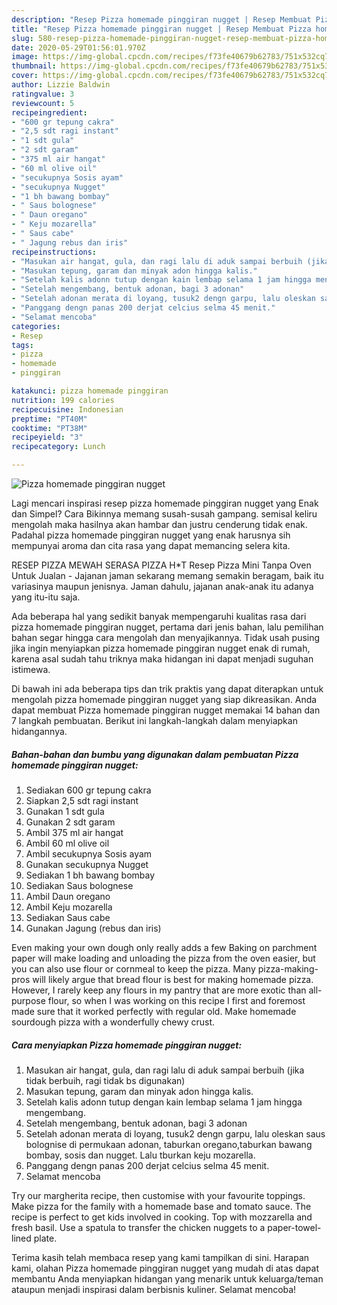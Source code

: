 ```yaml
---
description: "Resep Pizza homemade pinggiran nugget | Resep Membuat Pizza homemade pinggiran nugget Yang Enak Dan Lezat"
title: "Resep Pizza homemade pinggiran nugget | Resep Membuat Pizza homemade pinggiran nugget Yang Enak Dan Lezat"
slug: 580-resep-pizza-homemade-pinggiran-nugget-resep-membuat-pizza-homemade-pinggiran-nugget-yang-enak-dan-lezat
date: 2020-05-29T01:56:01.970Z
image: https://img-global.cpcdn.com/recipes/f73fe40679b62783/751x532cq70/pizza-homemade-pinggiran-nugget-foto-resep-utama.jpg
thumbnail: https://img-global.cpcdn.com/recipes/f73fe40679b62783/751x532cq70/pizza-homemade-pinggiran-nugget-foto-resep-utama.jpg
cover: https://img-global.cpcdn.com/recipes/f73fe40679b62783/751x532cq70/pizza-homemade-pinggiran-nugget-foto-resep-utama.jpg
author: Lizzie Baldwin
ratingvalue: 3
reviewcount: 5
recipeingredient:
- "600 gr tepung cakra"
- "2,5 sdt ragi instant"
- "1 sdt gula"
- "2 sdt garam"
- "375 ml air hangat"
- "60 ml olive oil"
- "secukupnya Sosis ayam"
- "secukupnya Nugget"
- "1 bh bawang bombay"
- " Saus bolognese"
- " Daun oregano"
- " Keju mozarella"
- " Saus cabe"
- " Jagung rebus dan iris"
recipeinstructions:
- "Masukan air hangat, gula, dan ragi lalu di aduk sampai berbuih (jika tidak berbuih, ragi tidak bs digunakan)"
- "Masukan tepung, garam dan minyak adon hingga kalis."
- "Setelah kalis adonn tutup dengan kain lembap selama 1 jam hingga mengembang."
- "Setelah mengembang, bentuk adonan, bagi 3 adonan"
- "Setelah adonan merata di loyang, tusuk2 dengn garpu, lalu oleskan saus bolognise di permukaan adonan, taburkan oregano,taburkan bawang bombay, sosis dan nugget. Lalu tburkan keju mozarella."
- "Panggang dengn panas 200 derjat celcius selma 45 menit."
- "Selamat mencoba"
categories:
- Resep
tags:
- pizza
- homemade
- pinggiran

katakunci: pizza homemade pinggiran 
nutrition: 199 calories
recipecuisine: Indonesian
preptime: "PT40M"
cooktime: "PT38M"
recipeyield: "3"
recipecategory: Lunch

---
```



![Pizza homemade pinggiran nugget](https://img-global.cpcdn.com/recipes/f73fe40679b62783/751x532cq70/pizza-homemade-pinggiran-nugget-foto-resep-utama.jpg)

Lagi mencari inspirasi resep pizza homemade pinggiran nugget yang Enak dan Simpel? Cara Bikinnya memang susah-susah gampang. semisal keliru mengolah maka hasilnya akan hambar dan justru cenderung tidak enak. Padahal pizza homemade pinggiran nugget yang enak harusnya sih mempunyai aroma dan cita rasa yang dapat memancing selera kita.

RESEP PIZZA MEWAH SERASA PIZZA H*T Resep Pizza Mini Tanpa Oven Untuk Jualan - Jajanan jaman sekarang memang semakin beragam, baik itu variasinya maupun jenisnya. Jaman dahulu, jajanan anak-anak itu adanya yang itu-itu saja.

Ada beberapa hal yang sedikit banyak mempengaruhi kualitas rasa dari pizza homemade pinggiran nugget, pertama dari jenis bahan, lalu pemilihan bahan segar hingga cara mengolah dan menyajikannya. Tidak usah pusing jika ingin menyiapkan pizza homemade pinggiran nugget enak di rumah, karena asal sudah tahu triknya maka hidangan ini dapat menjadi suguhan istimewa.


Di bawah ini ada beberapa tips dan trik praktis yang dapat diterapkan untuk mengolah pizza homemade pinggiran nugget yang siap dikreasikan. Anda dapat membuat Pizza homemade pinggiran nugget memakai 14 bahan dan 7 langkah pembuatan. Berikut ini langkah-langkah dalam menyiapkan hidangannya.

<!--inarticleads1-->

##### Bahan-bahan dan bumbu yang digunakan dalam pembuatan Pizza homemade pinggiran nugget:

1. Sediakan 600 gr tepung cakra
1. Siapkan 2,5 sdt ragi instant
1. Gunakan 1 sdt gula
1. Gunakan 2 sdt garam
1. Ambil 375 ml air hangat
1. Ambil 60 ml olive oil
1. Ambil secukupnya Sosis ayam
1. Gunakan secukupnya Nugget
1. Sediakan 1 bh bawang bombay
1. Sediakan  Saus bolognese
1. Ambil  Daun oregano
1. Ambil  Keju mozarella
1. Sediakan  Saus cabe
1. Gunakan  Jagung (rebus dan iris)


Even making your own dough only really adds a few Baking on parchment paper will make loading and unloading the pizza from the oven easier, but you can also use flour or cornmeal to keep the pizza. Many pizza-making-pros will likely argue that bread flour is best for making homemade pizza. However, I rarely keep any flours in my pantry that are more exotic than all-purpose flour, so when I was working on this recipe I first and foremost made sure that it worked perfectly with regular old. Make homemade sourdough pizza with a wonderfully chewy crust. 

<!--inarticleads2-->

##### Cara menyiapkan Pizza homemade pinggiran nugget:

1. Masukan air hangat, gula, dan ragi lalu di aduk sampai berbuih (jika tidak berbuih, ragi tidak bs digunakan)
1. Masukan tepung, garam dan minyak adon hingga kalis.
1. Setelah kalis adonn tutup dengan kain lembap selama 1 jam hingga mengembang.
1. Setelah mengembang, bentuk adonan, bagi 3 adonan
1. Setelah adonan merata di loyang, tusuk2 dengn garpu, lalu oleskan saus bolognise di permukaan adonan, taburkan oregano,taburkan bawang bombay, sosis dan nugget. Lalu tburkan keju mozarella.
1. Panggang dengn panas 200 derjat celcius selma 45 menit.
1. Selamat mencoba


Try our margherita recipe, then customise with your favourite toppings. Make pizza for the family with a homemade base and tomato sauce. The recipe is perfect to get kids involved in cooking. Top with mozzarella and fresh basil. Use a spatula to transfer the chicken nuggets to a paper-towel-lined plate. 

Terima kasih telah membaca resep yang kami tampilkan di sini. Harapan kami, olahan Pizza homemade pinggiran nugget yang mudah di atas dapat membantu Anda menyiapkan hidangan yang menarik untuk keluarga/teman ataupun menjadi inspirasi dalam berbisnis kuliner. Selamat mencoba!
